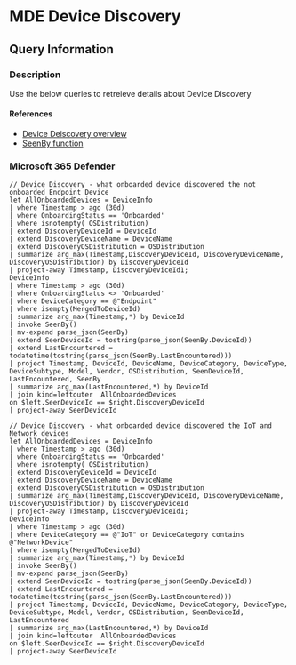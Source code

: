 # MDE Device Discovery

## Query Information

### Description

Use the below queries to retreieve details about Device Discovery


#### References

- [Device Deiscovery overview](https://learn.microsoft.com/en-us/microsoft-365/security/defender-endpoint/device-discovery?view=o365-worldwide)
- [SeenBy function](https://learn.microsoft.com/en-us/microsoft-365/security/defender/advanced-hunting-seenby-function?view=o365-worldwide)


### Microsoft 365 Defender


```Kusto
// Device Discovery - what onboarded device discovered the not onboarded Endpoint Device
let AllOnboardedDevices = DeviceInfo
| where Timestamp > ago (30d)
| where OnboardingStatus == 'Onboarded'
| where isnotempty( OSDistribution)
| extend DiscoveryDeviceId = DeviceId
| extend DiscoveryDeviceName = DeviceName
| extend DiscoveryOSDistribution = OSDistribution
| summarize arg_max(Timestamp,DiscoveryDeviceId, DiscoveryDeviceName, DiscoveryOSDistribution) by DiscoveryDeviceId
| project-away Timestamp, DiscoveryDeviceId1;
DeviceInfo
| where Timestamp > ago (30d)
| where OnboardingStatus <> 'Onboarded'
| where DeviceCategory == @"Endpoint"
| where isempty(MergedToDeviceId) 
| summarize arg_max(Timestamp,*) by DeviceId
| invoke SeenBy() 
| mv-expand parse_json(SeenBy)
| extend SeenDeviceId = tostring(parse_json(SeenBy.DeviceId))
| extend LastEncountered = todatetime(tostring(parse_json(SeenBy.LastEncountered)))
| project Timestamp, DeviceId, DeviceName, DeviceCategory, DeviceType, DeviceSubtype, Model, Vendor, OSDistribution, SeenDeviceId, LastEncountered, SeenBy
| summarize arg_max(LastEncountered,*) by DeviceId
| join kind=leftouter  AllOnboardedDevices
on $left.SeenDeviceId == $right.DiscoveryDeviceId 
| project-away SeenDeviceId
```


```Kusto
// Device Discovery - what onboarded device discovered the IoT and Network devices
let AllOnboardedDevices = DeviceInfo
| where Timestamp > ago (30d)
| where OnboardingStatus == 'Onboarded'
| where isnotempty( OSDistribution)
| extend DiscoveryDeviceId = DeviceId
| extend DiscoveryDeviceName = DeviceName
| extend DiscoveryOSDistribution = OSDistribution
| summarize arg_max(Timestamp,DiscoveryDeviceId, DiscoveryDeviceName, DiscoveryOSDistribution) by DiscoveryDeviceId
| project-away Timestamp, DiscoveryDeviceId1;
DeviceInfo
| where Timestamp > ago (30d)
| where DeviceCategory == @"IoT" or DeviceCategory contains  @"NetworkDevice"
| where isempty(MergedToDeviceId) 
| summarize arg_max(Timestamp,*) by DeviceId
| invoke SeenBy() 
| mv-expand parse_json(SeenBy)
| extend SeenDeviceId = tostring(parse_json(SeenBy.DeviceId))
| extend LastEncountered = todatetime(tostring(parse_json(SeenBy.LastEncountered)))
| project Timestamp, DeviceId, DeviceName, DeviceCategory, DeviceType, DeviceSubtype, Model, Vendor, OSDistribution, SeenDeviceId, LastEncountered
| summarize arg_max(LastEncountered,*) by DeviceId
| join kind=leftouter  AllOnboardedDevices
on $left.SeenDeviceId == $right.DiscoveryDeviceId 
| project-away SeenDeviceId
```

